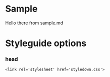 # Sample

Hello there from sample.md

# Styleguide options

### head
    <link rel='stylesheet' href='styledown.css'>
